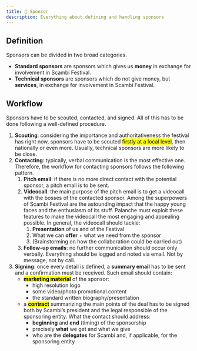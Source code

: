 ```yaml
---
title: 💅 Sponsor
description: Everything about defining and handling sponsors
---
```

## Definition

Sponsors can be divided in two broad categories.

* **Standard sponsors** are sponsors which gives us **money** in exchange for involvement in Scambi Festival.
* **Technical sponsors** are sponsors which do not give money, but **services**, in exchange for involvement in Scambi Festival.

## Workflow

Sponsors have to be scouted, contacted, and signed. All of this has to be done following a well-defined procedure.

1. **Scouting**: considering the importance and authoritativeness the festival has right now, sponsors have to be scouted <mark>firstly at a local level</mark>, then nationally or even more. Usually, technical sponsors are more likely to be close.
2. **Contacting**: typically, verbal communication is the most effective one. Therefore, the workflow for contacting sponsors follows the following pattern.
   1. **Pitch email**: if there is no more direct contact with the potential sponsor, a pitch email is to be sent.
   2. **Videocall**: the main purpose of the pitch email is to get a videocall with the bosses of the contacted sponsor. Among the superpowers of Scambi Festival are the astounding impact that the happy young faces and the enthusiasm of its stuff. Palanche must exploit these features to make the videocall the most engaging and appealing possible. In general, the videocall should tackle:
      1. **Presentation** of us and of the Festival
      2. What we can **offer** + what we need from the sponsor
      3. (Brainstorming on how the collaboration could be carried out)
   3. **Follow-up emails**: no further communication should occur only verbally. Everything should be logged and noted via email. Not by message, not by call.
3. **Signing**: once every detail is defined, a **summary email** has to be sent and a confirmation must be received. Such email should contain:
   * <mark>**marketing material**</mark> of the sponsor:
     * high resolution logo
     * some video/photo promotional content
     * the standard written biography/presentation
   * a <mark>**contract**</mark> summarizing the main points of the deal has to be signed both by Scambi’s president and the legal responsible of the sponsoring entity. What the contact should address:
     * **beginning** and **end** (timing) of the sponsorship
     * precisely **what** we get and what we give
     * who are the **delegates** for Scambi and, if applicable, for the sponsoring entity
